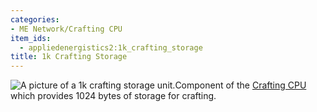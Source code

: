 ```yaml
---
categories:
- ME Network/Crafting CPU
item_ids:
  - appliedenergistics2:1k_crafting_storage
title: 1k Crafting Storage
---
```


![A picture of a 1k crafting storage
unit.](../../../../public/assets/large/crafting1k.png)Component of the [Crafting
CPU](../../crafting-cpu.md) which provides 1024 bytes of storage for
crafting.

<RecipeFor id="appliedenergistics2:1k_crafting_storage"/>
